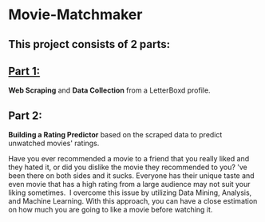 # Movie-Matchmaker

## This project consists of 2 parts: 
## [Part 1:](https://github.com/yigitsevim/Movie-Matchmaker/blob/main/movie_scraping.ipynb)
**Web Scraping** and **Data Collection** from a LetterBoxd profile. 


## Part 2: 
**Building a Rating Predictor** based on the scraped data to predict unwatched movies' ratings.

Have you ever recommended a movie to a friend that you really liked and they hated it, or did you dislike the movie they recommended to you? 've been there on both sides and it sucks.
Everyone has their unique taste and even movie that has a high rating from a large audience may not suit your liking sometimes. 
I overcome this issue by utilizing Data Mining, Analysis, and Machine Learning. With this approach, you can have a close estimation on how much you are going to like a movie before watching it.
